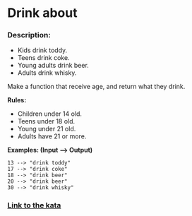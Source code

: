 # Drink about

### Description:

* Kids drink toddy.
* Teens drink coke.
* Young adults drink beer.
* Adults drink whisky.

Make a function that receive age, and return what they drink.

**Rules:**

* Children under 14 old.
* Teens under 18 old.
* Young under 21 old.
* Adults have 21 or more.

**Examples: (Input --> Output)**
```
13 --> "drink toddy"
17 --> "drink coke"
18 --> "drink beer"
20 --> "drink beer"
30 --> "drink whisky"
```

### [Link to the kata](https://www.codewars.com/kata/56170e844da7c6f647000063)